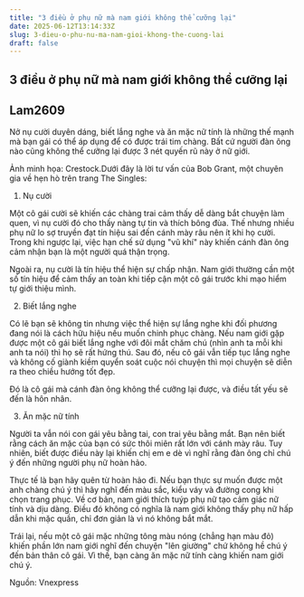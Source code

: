```yaml
---
title: "3 điều ở phụ nữ mà nam giới không thể cưỡng lại"
date: 2025-06-12T13:14:33Z
slug: 3-dieu-o-phu-nu-ma-nam-gioi-khong-the-cuong-lai
draft: false
---
```


## 3 điều ở phụ nữ mà nam giới không thể cưỡng lại

## Lam2609

Nở nụ cười duyên dáng, biết lắng nghe và ăn mặc nữ tính là những thế mạnh mà bạn gái có thể áp dụng để có được trái tim chàng. Bất cứ người đàn ông nào cũng không thể cưỡng lại được 3 nét quyến rũ này ở nữ giới.
 
 Ảnh minh họa: Crestock.Dưới đây là lời tư vấn của Bob Grant, một chuyên gia về hẹn hò trên trang The Singles:
 

1. Nụ cười

Một cô gái cười sẽ khiến các chàng trai cảm thấy dễ dàng bắt chuyện làm quen, vì nụ cười đó cho thấy nàng tự tin và thích bông đùa. Thế nhưng nhiều phụ nữ lo sợ truyền đạt tín hiệu sai đến cánh mày râu nên ít khi họ cười. Trong khi ngược lại, việc hạn chế sử dụng "vũ khí" này khiến cánh đàn ông cảm nhận bạn là một người quá thận trọng. 

Ngoài ra, nụ cười là tín hiệu thể hiện sự chấp nhận. Nam giới thường cần một số tín hiệu để cảm thấy an toàn khi tiếp cận một cô gái trước khi mạo hiểm tự giới thiệu mình.
 

2. Biết lắng nghe

Có lẽ bạn sẽ không tin nhưng việc thể hiện sự lắng nghe khi đối phương đang nói là cách hữu hiệu nếu muốn chinh phục chàng. Nếu nam giới gặp được một cô gái biết lắng nghe với đôi mắt chăm chú (nhìn anh ta mỗi khi anh ta nói) thì họ sẽ rất hứng thú. Sau đó, nếu cô gái vẫn tiếp tục lắng nghe và không cố giành kiềm quyển soát cuộc nói chuyện thì mọi chuyện sẽ diễn ra theo chiều hướng tốt đẹp. 

Đó là cô gái mà cánh đàn ông không thể cưỡng lại được, và điều tất yếu sẽ đến là hôn nhân.
 

3. Ăn mặc nữ tính 

Người ta vẫn nói con gái yêu bằng tai, con trai yêu bằng mắt. Bạn nên biết rằng cách ăn mặc của bạn có sức thôi miên rất lớn với cánh mày râu. Tuy nhiên, biết được điều này lại khiến chị em e dè vì nghĩ rằng đàn ông chỉ chú ý đến những người phụ nữ hoàn hảo. 

Thực tế là bạn hãy quên từ hoàn hảo đi. Nếu bạn thực sự muốn được một anh chàng chú ý thì hãy nghĩ đến màu sắc, kiểu váy và đường cong khi chọn trang phục. Về cơ bản, nam giới thích tuýp phụ nữ tạo cảm giác nữ tính và dịu dàng. Điều đó không có nghĩa là nam giới không thấy phụ nữ hấp dẫn khi mặc quần, chỉ đơn giản là vì nó không bắt mắt. 

Trái lại, nếu một cô gái mặc những tông màu nóng (chẳng hạn màu đỏ) khiến phần lớn nam giới nghĩ đến chuyện "lên giường" chứ không hề chú ý đến bản thân cô gái. Vì thế, bạn càng ăn mặc nữ tính càng khiến nam giới chú ý.
 
 Nguồn: Vnexpress